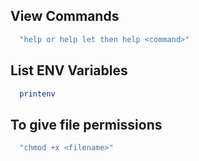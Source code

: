## View Commands

```bash
  "help or help let then help <command>"
```

## List ENV Variables

```bash
  printenv
```

## To give file permissions

```bash
  "chmod +x <filename>"
```
